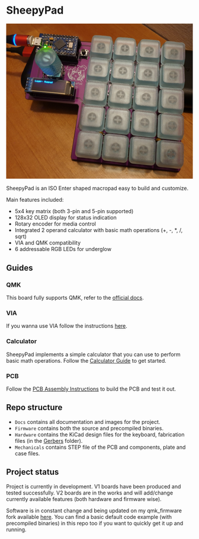 # SheepyPad

![SheepyPad](https://github.com/Cipulot/SheepyPad/blob/main/Documents/imgs/front.jpg?raw=true)

SheepyPad is an ISO Enter shaped macropad easy to build and customize.

Main features included:

- 5x4 key matrix (both 3-pin and 5-pin supported)
- 128x32 OLED display for status indication
- Rotary encoder for media control
- Integrated 2 operand calculator with basic math operations (+, -, *, /, sqrt)
- VIA and QMK compatibility
- 6 addressable RGB LEDs for underglow

## Guides

### QMK

This board fully supports QMK, refer to the [official docs](https://beta.docs.qmk.fm/).

### VIA

If you wanna use VIA follow the instructions [here](https://github.com/Cipulot/SheepyPad/blob/main/Documents/via.md).

### Calculator

SheepyPad implements a simple calculator that you can use to perform basic math operations. Follow the [Calculator Guide](https://github.com/Cipulot/SheepyPad/blob/main/Documents/calculator.md) to get started.

### PCB

Follow the [PCB Assembly Instructions](https://github.com/Cipulot/SheepyPad/blob/main/Documents/pcb_assembly.md) to build the PCB and test it out.

## Repo structure

- `Docs` contains all documentation and images for the project.
- `Firmware` contains both the source and precompiled binaries.
- `Hardware` contains the KiCad design files for the keyboard, fabrication files (in the [Gerbers](https://github.com/Cipulot/SheepyPad/blob/main/Hardware/Gerbers) folder).
- `Mechanicals` contains STEP file of the PCB and components, plate and case files.

## Project status

Project is currently in development. V1 boards have been produced and tested successfully. V2 boards are in the works and will add/change currently available features (both hardware and firmware wise).

Software is in constant change and being updated on my qmk_firmware fork available [here](https://github.com/Cipulot/qmk_firmware). You can find a basic default code example (with precompiled binaries) in this repo too if you want to quickly get it up and running.

